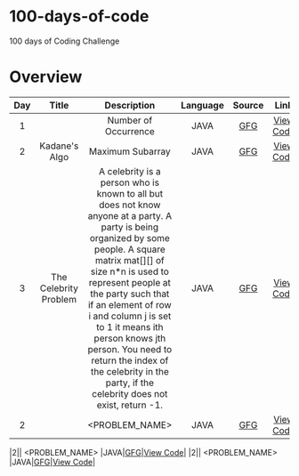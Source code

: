# 100-days-of-code
100 days of Coding Challenge

# Overview

|Day|Title|Description|Language|Source|Link|
|:-:|:-:|:-:|:-:|:-:|:-:|
|1|| Number of Occurrence |JAVA|<a href="https://www.geeksforgeeks.org/problems/number-of-occurrence2259/1?page=1&company=Zoho&sortBy=submissions">GFG</a>|<a href="https://github.com/jananimurugesh21/code_practice/commit/c90ae9fb10bd51274e6d18cabb052628c0ad54d1">View Code</a>|
|2| Kadane's Algo  | Maximum Subarray |JAVA|<a href="https://www.geeksforgeeks.org/problems/kadanes-algorithm-1587115620/1?page=3&company=Zoho&sortBy=difficulty">GFG</a>|<a href="https://github.com/jananimurugesh21/code_practice/commit/612e0c1abe22975504f847eb0671703a14ec19db">View Code</a>|
|3|The Celebrity Problem| A celebrity is a person who is known to all but does not know anyone at a party. A party is being organized by some people. A square matrix mat[][] of size n*n is used to represent people at the party such that if an element of row i and column j is set to 1 it means ith person knows jth person. You need to return the index of the celebrity in the party, if the celebrity does not exist, return -1. |JAVA|<a href="https://www.geeksforgeeks.org/problems/the-celebrity-problem/1?page=1&company=Zoho&sortBy=submissions">GFG</a>|<a href="https://github.com/jananimurugesh21/code_practice/blob/main/The%20Celebrity%20Problem">View Code</a>|
|2|| <PROBLEM_NAME> |JAVA|<a href="<PROBLEM LINK GEEKS FOR GEEKS >">GFG</a>|<a href="<GITHUB CODE LINK>">View Code</a>|

|2|| <PROBLEM_NAME> |JAVA|<a href="<PROBLEM LINK GEEKS FOR GEEKS >">GFG</a>|<a href="<GITHUB CODE LINK>">View Code</a>|
|2|| <PROBLEM_NAME> |JAVA|<a href="<PROBLEM LINK GEEKS FOR GEEKS >">GFG</a>|<a href="<GITHUB CODE LINK>">View Code</a>|
